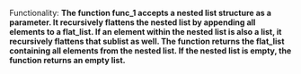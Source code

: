 Functionality: **The function func_1 accepts a nested list structure as a parameter. It recursively flattens the nested list by appending all elements to a flat_list. If an element within the nested list is also a list, it recursively flattens that sublist as well. The function returns the flat_list containing all elements from the nested list. If the nested list is empty, the function returns an empty list.**